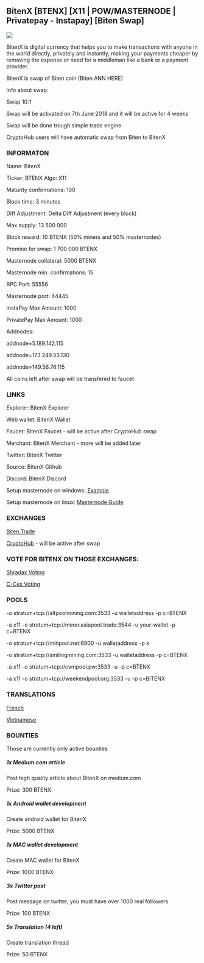 ## BitenX [BTENX] [X11 | POW/MASTERNODE | Privatepay - Instapay] [Biten Swap] 

![](https://i.imgur.com/W1BUuRC.png)

BitenX is digital currency that helps you to make transactions with anyone in the world directly, privately and instantly, making your payments cheaper by removing the expense or need for a middleman like a bank or a payment provider.


BitenX is swap of Biten coin (Biten ANN HERE)

Info about swap:

Swap 10:1

Swap will be activated on 7th June 2018 and it will be active for 4 weeks

Swap will be done trough simple trade engine

CryptoHub users will have automatic swap from Biten to BitenX

### INFORMATON

Name: BitenX

Ticker: BTENX
Algo: X11

Maturity confirmations: 100

Block time: 3 minutes

Diff Adjustment: Delta Diff Adjustment (every block)

Max supply: 13 500 000

Block reward: 10 BTENX (50% miners and 50% masternodes)

Premine for swap: 1 700 000 BTENX

Masternode collateral: 5000 BTENX

Masternode min. confirmations: 15

RPC Port: 55556

Masternode port: 44445

InstaPay Max Amount: 1000


PrivatePay Max Amount: 1000

Addnodes:

addnode=5.189.142.115

addnode=173.249.53.130

addnode=149.56.76.115

All coins left after swap will be transfered to faucet

### LINKS

Explorer: BitenX Explorer

Web wallet: BitenX Wallet

Faucet: BitenX Faucet - will be active after CryptoHub swap

Merchant: BitenX Merchant - more will be added later

Twitter: BitenX Twitter

Source: BitenX Github

Discord: BitenX Discord

Setup masternode on windows: [Example](https://www.dash.org/forum/threads/taos-masternode-setup-guide-for-dummies-updated-for-12-1.2680/)

Setup masternode on linux: [Masternode Guide](https://steemit.com/bitenx/@tzman/setup-bitenx-masternode-on-ubuntu)


### EXCHANGES

[Biten.Trade](https://biten.trade/)

[CryptoHub](https://cryptohub.online/market/BITEN/) - will be active after swap


### VOTE FOR BITENX ON THOSE EXCHANGES:
[Shradax Voting](https://shardax.com/listing/coin.php?coin=BitenX)

[C-Cex Voting](https://c-cex.com/?id=vote&coin=btenx)


### POOLS

-o stratum+tcp://altpoolmining.com:3533 -u walletaddress -p c=BTENX

-a x11 -o stratum+tcp://miner.asiapool.trade:3544 -u your-wallet  -p c=BTENX

-o stratum+tcp://minpool.net:6800 -u walletaddress -p x

-o stratum+tcp://smilingmining.com:3533 -u walletaddress -p c=BTENX

-a x11 -o stratum+tcp://cvmpool.pw:3533 -u <WALLET> -p c=BTENX

-a x11 -o stratum+tcp://weekendpool.org:3533 -u <WALLET> -p c=BITENX

### TRANSLATIONS

[French](https://bitcointalk.org/index.php?topic=4413120.msg39285486#msg39285486)

[Vietnamese](https://bitcoingarden.org/forum/index.php?topic=38989.msg286146#msg286146)

### BOUNTIES

Those are currently only active bounties

##### 1x Medium.com article

Post high quality article about BitenX on medium.com

Prize: 300 BTENX

##### 1x Android wallet development
Create android wallet for BitenX

Prize: 5000 BTENX

##### 1x MAC wallet development
Create MAC wallet for BitenX

Prize: 1000 BTENX

##### 3x Twitter post
Post message on twitter, you must have over 1000 real followers

Prize: 100 BTENX

##### 5x Translation (4 left)
Create translation thread

Prize: 50 BTENX
